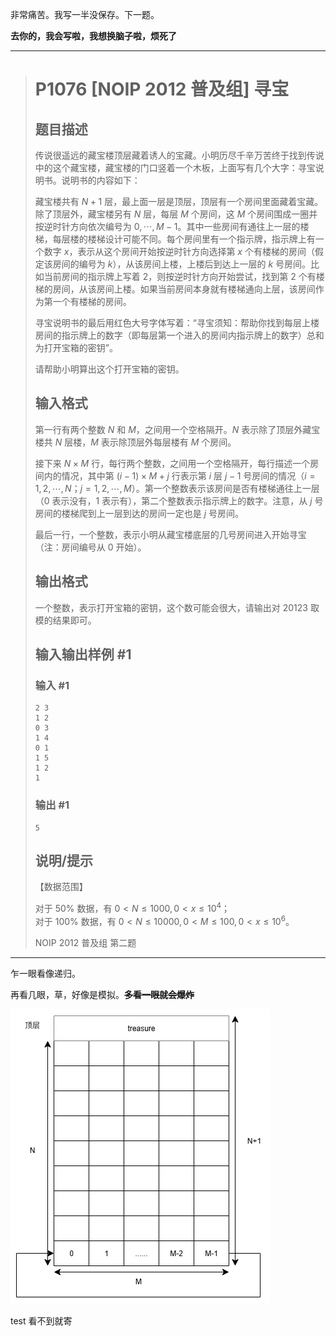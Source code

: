 非常痛苦。我写一半没保存。下一题。

**去你的，我会写啦，我想换脑子啦，烦死了**

<hr>

> # P1076 [NOIP 2012 普及组] 寻宝
>
> ## 题目描述
>
> 传说很遥远的藏宝楼顶层藏着诱人的宝藏。小明历尽千辛万苦终于找到传说中的这个藏宝楼，藏宝楼的门口竖着一个木板，上面写有几个大字：寻宝说明书。说明书的内容如下：
>
> 藏宝楼共有 $N+1$ 层，最上面一层是顶层，顶层有一个房间里面藏着宝藏。除了顶层外，藏宝楼另有 $N$ 层，每层 $M$ 个房间，这 $M$ 个房间围成一圈并按逆时针方向依次编号为 $0,\cdots,M-1$。其中一些房间有通往上一层的楼梯，每层楼的楼梯设计可能不同。每个房间里有一个指示牌，指示牌上有一个数字 $x$，表示从这个房间开始按逆时针方向选择第 $x$ 个有楼梯的房间（假定该房间的编号为 $k$），从该房间上楼，上楼后到达上一层的 $k$ 号房间。比如当前房间的指示牌上写着 $2$，则按逆时针方向开始尝试，找到第 $2$ 个有楼梯的房间，从该房间上楼。如果当前房间本身就有楼梯通向上层，该房间作为第一个有楼梯的房间。
>
> 寻宝说明书的最后用红色大号字体写着：“寻宝须知：帮助你找到每层上楼房间的指示牌上的数字（即每层第一个进入的房间内指示牌上的数字）总和为打开宝箱的密钥”。
>
> 请帮助小明算出这个打开宝箱的密钥。
>
> ## 输入格式
>
> 第一行有两个整数 $N$ 和 $M$，之间用一个空格隔开。$N$ 表示除了顶层外藏宝楼共 $N$ 层楼，$M$ 表示除顶层外每层楼有 $M$ 个房间。
>
> 接下来 $N \times M$ 行，每行两个整数，之间用一个空格隔开，每行描述一个房间内的情况，其中第 $(i-1) \times M+j$ 行表示第 $i$ 层 $j-1$ 号房间的情况（$i=1,2,\cdots, N$；$j=1,2,\cdots,M$）。第一个整数表示该房间是否有楼梯通往上一层（$0$ 表示没有，$1$ 表示有），第二个整数表示指示牌上的数字。注意，从 $j$ 号房间的楼梯爬到上一层到达的房间一定也是 $j$ 号房间。
>
> 最后一行，一个整数，表示小明从藏宝楼底层的几号房间进入开始寻宝（注：房间编号从 $0$ 开始）。
>
> ## 输出格式
>
> 一个整数，表示打开宝箱的密钥，这个数可能会很大，请输出对 $20123$ 取模的结果即可。
>
> ## 输入输出样例 #1
>
> ### 输入 #1
>
> ```
> 2 3
> 1 2
> 0 3
> 1 4
> 0 1
> 1 5
> 1 2
> 1
> ```
>
> ### 输出 #1
>
> ```
> 5
> ```
>
> ## 说明/提示
>
> 【数据范围】
>
> 对于 $50\%$ 数据，有 $0<N \le 1000,0<x \le 10^4$；  
> 对于 $100\%$ 数据，有 $0<N\le 10000,0<M\le 100,0<x \le 10^6$。
>
> NOIP 2012 普及组 第二题

<hr>

乍一眼看像递归。

再看几眼，草，好像是模拟。~~**多看一眼就会爆炸**~~

![img_01](https://github.com/jly603/somePractices/blob/master/2025/09/19/20250919_01.png)

test 看不到就寄



